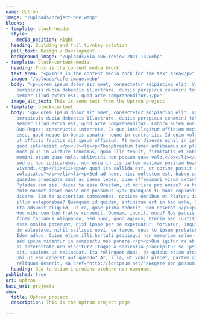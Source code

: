 ```yaml
---
name: Uptron
image: "/uploads/project-one.webp"
blocks:
- template: block-header
  style:
    media_position: Right
  heading: Building and full turnkey solution
  pill_text: Design / Development
  background_image: "/uploads/kia-ev6-review-2021-13.webp"
- template: block-content-media
  heading: This is the content media block
  text_area: "<p>This is the content media bock for the text area</p>"
  image: "/uploads/cafe-image.webp"
  body: "<p>Lorem ipsum dolor sit amet, consectetur adipiscing elit. Vos autem cum
    perspicuis dubia debeatis illustrare, dubiis perspicua conamini tollere. Etenim
    semper illud extra est, quod arte comprehenditur.</p>"
  image_alt_text: This is some text from the Uptron project
- template: block-content
  body: '<p>Lorem ipsum dolor sit amet, consectetur adipiscing elit. Vos autem cum
    perspicuis dubia debeatis illustrare, dubiis perspicua conamini tollere. Etenim
    semper illud extra est, quod arte comprehenditur. Laboro autem non sine causa;
    Duo Reges: constructio interrete. Ex quo intellegitur officium medium quiddam
    esse, quod neque in bonis ponatur neque in contrariis. Id enim volumus, id contendimus,
    ut officii fructus sit ipsum officium. At modo dixeras nihil in istis rebus esse,
    quod interesset.</p><ul><li><p>Theophrastum tamen adhibeamus ad pleraque, dum
    modo plus in virtute teneamus, quam ille tenuit, firmitatis et roboris.</p></li><li><p>Nam
    memini etiam quae nolo, oblivisci non possum quae volo.</p></li></ul><ol><li><p>-,
    sed ut hoc iudicaremus, non esse in iis partem maximam positam beate aut secus
    vivendi.</p></li><li><p>An quod ita callida est, ut optime possit architectari
    voluptates?</p></li><li><p>Sed ad haec, nisi molestum est, habeo quae velim.</p></li><li><p>Fortitudinis
    quaedam praecepta sunt ac paene leges, quae effeminari virum vetant in dolore.</p></li></ol><p>Aut,
    Pylades cum sis, dices te esse Orestem, ut moriare pro amico? <a href="http://loripsum.net/">Aliter
    enim nosmet ipsos nosse non possumus.</a> Quamquam tu hanc copiosiorem etiam soles
    dicere. Sin te auctoritas commovebat, nobisne omnibus et Platoni ipsi nescio quem
    illum anteponebas? Quamquam id quidem, infinitum est in hac urbe; Semper enim
    ita adsumit aliquid, ut ea, quae prima dederit, non deserat.</p><p>Quid adiuvas?
    Hoc mihi cum tuo fratre convenit. Quonam, inquit, modo? Nos paucis ad haec additis
    finem faciamus aliquando; Sed nunc, quod agimus; Etenim nec iustitia nec amicitia
    esse omnino poterunt, nisi ipsae per se expetuntur. Moriatur, inquit. Nunc dicam
    de voluptate, nihil scilicet novi, ea tamen, quae te ipsum probaturum esse confidam.
    Idem adhuc; Cuius etiam illi hortuli propinqui non memoriam solum mihi afferunt,
    sed ipsum videntur in conspectu meo ponere.</p><p>Qua igitur re ab deo vincitur,
    si aeternitate non vincitur? Itaque a sapientia praecipitur se ipsam, si usus
    sit, sapiens ut relinquat. Ita relinquet duas, de quibus etiam atque etiam consideret.
    Ubi ut eam caperet aut quando? At, illa, ut vobis placet, partem quandam tuetur,
    reliquam deserit. <a href="http://loripsum.net/">Negare non possum.</a></p>'
  heading: Qua tu etiam inprudens utebare non numquam.
published: true
uri: uptron
base_uri: projects
seo:
  title: Uptron project
  description: This is the Uptron project page

---
```

